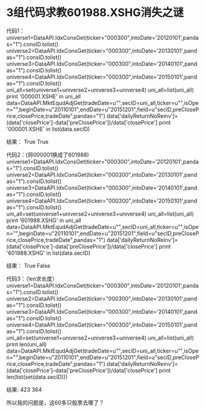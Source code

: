 # 3组代码求教601988.XSHG消失之谜

代码1：
universe1=DataAPI.IdxConsGet(ticker="000300",intoDate='20120101',pandas="1").consID.tolist()
universe2=DataAPI.IdxConsGet(ticker="000300",intoDate='20130101',pandas="1").consID.tolist()
universe3=DataAPI.IdxConsGet(ticker="000300",intoDate='20140101',pandas="1").consID.tolist()
universe4=DataAPI.IdxConsGet(ticker="000300",intoDate='20150101',pandas="1").consID.tolist()
uni_all=set(universe1+universe2+universe3+universe4)
uni_all=list(uni_all)
print '000001.XSHE' in uni_all
data=DataAPI.MktEqudAdjGet(tradeDate=u"",secID=uni_all,ticker=u"",isOpen="",beginDate=u"20110101",endDate=u"20151201",field=u"secID,preClosePrice,closePrice,tradeDate",pandas="1")
data['dailyReturnNoReinv']=(data['closePrice']-data['preClosePrice'])/data['closePrice']
print '000001.XSHE' in list(data.secID)

结果：
True
True

代码2：(将000001换成了601988)
universe1=DataAPI.IdxConsGet(ticker="000300",intoDate='20120101',pandas="1").consID.tolist()
universe2=DataAPI.IdxConsGet(ticker="000300",intoDate='20130101',pandas="1").consID.tolist()
universe3=DataAPI.IdxConsGet(ticker="000300",intoDate='20140101',pandas="1").consID.tolist()
universe4=DataAPI.IdxConsGet(ticker="000300",intoDate='20150101',pandas="1").consID.tolist()
uni_all=set(universe1+universe2+universe3+universe4)
uni_all=list(uni_all)
print '601988.XSHG' in uni_all
data=DataAPI.MktEqudAdjGet(tradeDate=u"",secID=uni_all,ticker=u"",isOpen="",beginDate=u"20110101",endDate=u"20151201",field=u"secID,preClosePrice,closePrice,tradeDate",pandas="1")
data['dailyReturnNoReinv']=(data['closePrice']-data['preClosePrice'])/data['closePrice']
print '601988.XSHG' in list(data.secID)

结果：
True
False

代码3：（len求长度）
universe1=DataAPI.IdxConsGet(ticker="000300",intoDate='20120101',pandas="1").consID.tolist()
universe2=DataAPI.IdxConsGet(ticker="000300",intoDate='20130101',pandas="1").consID.tolist()
universe3=DataAPI.IdxConsGet(ticker="000300",intoDate='20140101',pandas="1").consID.tolist()
universe4=DataAPI.IdxConsGet(ticker="000300",intoDate='20150101',pandas="1").consID.tolist()
uni_all=set(universe1+universe2+universe3+universe4)
uni_all=list(uni_all)
print len(uni_all)
data=DataAPI.MktEqudAdjGet(tradeDate=u"",secID=uni_all,ticker=u"",isOpen="",beginDate=u"20110101",endDate=u"20151201",field=u"secID,preClosePrice,closePrice,tradeDate",pandas="1")
data['dailyReturnNoReinv']=(data['closePrice']-data['preClosePrice'])/data['closePrice']
print len(list(set(data.secID)))

结果:
423
364

所以我的问题是，这60多只股票去哪了？